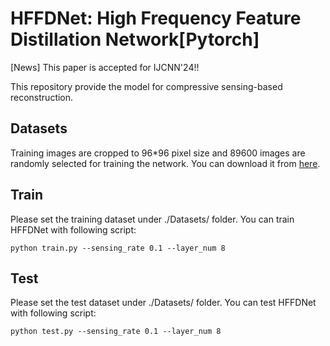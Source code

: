 # HFFDNet: High Frequency Feature Distillation Network[Pytorch]
[News] This paper is accepted for IJCNN'24!!

This repository provide the model for compressive sensing-based reconstruction.
## Datasets
Training images are cropped to 96*96 pixel size and 89600 images are randomly selected for training the network. You can download it from [here](https://drive.google.com/file/d/1hELlT70R56KIM0VFMAylmRZ5n2IuOxiz/view?usp=sharing).

## Train
Please set the training dataset under ./Datasets/ folder.
You can train HFFDNet with following script:
```
python train.py --sensing_rate 0.1 --layer_num 8
```

## Test
Please set the test dataset under ./Datasets/ folder.
You can test HFFDNet with following script:
```
python test.py --sensing_rate 0.1 --layer_num 8
```
